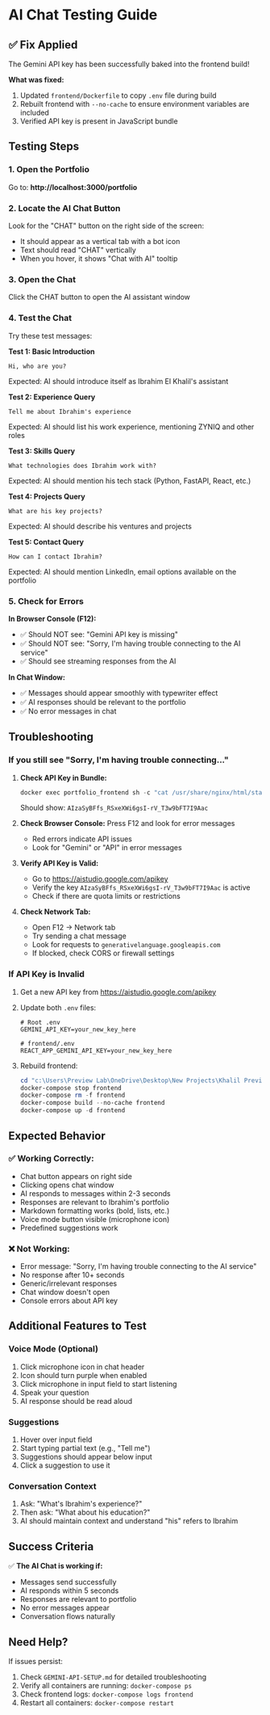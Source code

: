 # AI Chat Testing Guide

## ✅ Fix Applied

The Gemini API key has been successfully baked into the frontend build! 

**What was fixed:**
1. Updated `frontend/Dockerfile` to copy `.env` file during build
2. Rebuilt frontend with `--no-cache` to ensure environment variables are included
3. Verified API key is present in JavaScript bundle

## Testing Steps

### 1. Open the Portfolio
Go to: **http://localhost:3000/portfolio**

### 2. Locate the AI Chat Button
Look for the "CHAT" button on the right side of the screen:
- It should appear as a vertical tab with a bot icon
- Text should read "CHAT" vertically
- When you hover, it shows "Chat with AI" tooltip

### 3. Open the Chat
Click the CHAT button to open the AI assistant window

### 4. Test the Chat
Try these test messages:

**Test 1: Basic Introduction**
```
Hi, who are you?
```
Expected: AI should introduce itself as Ibrahim El Khalil's assistant

**Test 2: Experience Query**
```
Tell me about Ibrahim's experience
```
Expected: AI should list his work experience, mentioning ZYNIQ and other roles

**Test 3: Skills Query**
```
What technologies does Ibrahim work with?
```
Expected: AI should mention his tech stack (Python, FastAPI, React, etc.)

**Test 4: Projects Query**
```
What are his key projects?
```
Expected: AI should describe his ventures and projects

**Test 5: Contact Query**
```
How can I contact Ibrahim?
```
Expected: AI should mention LinkedIn, email options available on the portfolio

### 5. Check for Errors

**In Browser Console (F12):**
- ✅ Should NOT see: "Gemini API key is missing"
- ✅ Should NOT see: "Sorry, I'm having trouble connecting to the AI service"
- ✅ Should see streaming responses from the AI

**In Chat Window:**
- ✅ Messages should appear smoothly with typewriter effect
- ✅ AI responses should be relevant to the portfolio
- ✅ No error messages in chat

## Troubleshooting

### If you still see "Sorry, I'm having trouble connecting..."

1. **Check API Key in Bundle:**
   ```powershell
   docker exec portfolio_frontend sh -c "cat /usr/share/nginx/html/static/js/main.*.js | grep AIzaSy | head -1"
   ```
   Should show: `AIzaSyBFfs_RSxeXWi6gsI-rV_T3w9bFT7I9Aac`

2. **Check Browser Console:**
   Press F12 and look for error messages
   - Red errors indicate API issues
   - Look for "Gemini" or "API" in error messages

3. **Verify API Key is Valid:**
   - Go to https://aistudio.google.com/apikey
   - Verify the key `AIzaSyBFfs_RSxeXWi6gsI-rV_T3w9bFT7I9Aac` is active
   - Check if there are quota limits or restrictions

4. **Check Network Tab:**
   - Open F12 → Network tab
   - Try sending a chat message
   - Look for requests to `generativelanguage.googleapis.com`
   - If blocked, check CORS or firewall settings

### If API Key is Invalid

1. Get a new API key from https://aistudio.google.com/apikey

2. Update both `.env` files:
   ```
   # Root .env
   GEMINI_API_KEY=your_new_key_here
   
   # frontend/.env
   REACT_APP_GEMINI_API_KEY=your_new_key_here
   ```

3. Rebuild frontend:
   ```powershell
   cd "c:\Users\Preview Lab\OneDrive\Desktop\New Projects\Khalil Preview Portfolio\Ibrahim-El-Khalil-Portfolio-new-version"
   docker-compose stop frontend
   docker-compose rm -f frontend
   docker-compose build --no-cache frontend
   docker-compose up -d frontend
   ```

## Expected Behavior

### ✅ Working Correctly:
- Chat button appears on right side
- Clicking opens chat window
- AI responds to messages within 2-3 seconds
- Responses are relevant to Ibrahim's portfolio
- Markdown formatting works (bold, lists, etc.)
- Voice mode button visible (microphone icon)
- Predefined suggestions work

### ❌ Not Working:
- Error message: "Sorry, I'm having trouble connecting to the AI service"
- No response after 10+ seconds
- Generic/irrelevant responses
- Chat window doesn't open
- Console errors about API key

## Additional Features to Test

### Voice Mode (Optional)
1. Click microphone icon in chat header
2. Icon should turn purple when enabled
3. Click microphone in input field to start listening
4. Speak your question
5. AI response should be read aloud

### Suggestions
1. Hover over input field
2. Start typing partial text (e.g., "Tell me")
3. Suggestions should appear below input
4. Click a suggestion to use it

### Conversation Context
1. Ask: "What's Ibrahim's experience?"
2. Then ask: "What about his education?"
3. AI should maintain context and understand "his" refers to Ibrahim

## Success Criteria

✅ **The AI Chat is working if:**
- Messages send successfully
- AI responds within 5 seconds
- Responses are relevant to portfolio
- No error messages appear
- Conversation flows naturally

## Need Help?

If issues persist:
1. Check `GEMINI-API-SETUP.md` for detailed troubleshooting
2. Verify all containers are running: `docker-compose ps`
3. Check frontend logs: `docker-compose logs frontend`
4. Restart all containers: `docker-compose restart`
